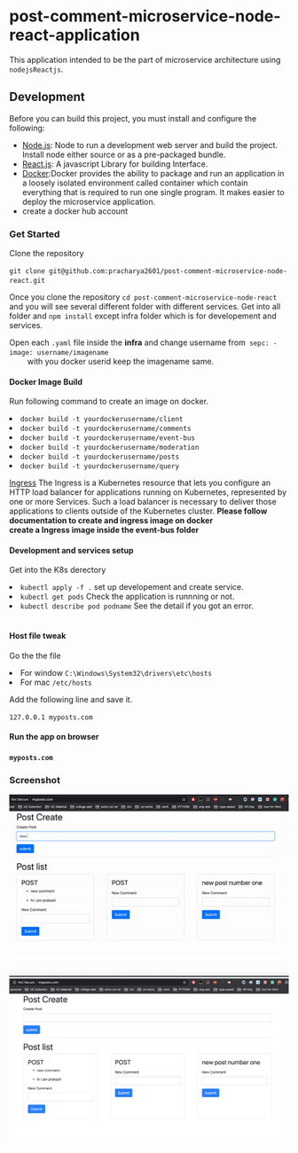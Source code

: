 <h1>post-comment-microservice-node-react-application</h1>
<p>
This application intended to be the part of microservice architecture using <code>nodejs</code><code>Reactjs</code>. 
</p>
<h2>Development</h2>
<p>
Before you can build this project, you must install and configure the following:
</p>
<ul>
<li><a href="https://nodejs.org/en/">Node.js</a>: Node to run a development web server and build the project. Install node either source or as a pre-packaged bundle.</li>
<li><a href="https://create-react-app.dev/">React.js</a>: A javascript Library for building Interface.</li>
<li><a href="https://www.docker.com/">Docker</a>:Docker provides the ability to package and run an application in a loosely isolated environment called container which contain everything that is required to run one single program. It makes easier to deploy the microservice application.
    <li> create a docker hub account</li>
</li>
</ul>

<h3>Get Started</h3>
<p>Clone the repository<p>
<p><code>git clone git@github.com:pracharya2601/post-comment-microservice-node-react.git</code></p>
<p>
Once you clone the repository <code>cd post-comment-microservice-node-react </code> and you will see several different folder with different services. Get into all folder and <code>npm install</code> except infra folder which is for developement and services.
</p>
<p>
    Open each <code>.yaml</code> file inside the <strong>infra</strong> and change username from<code> sepc: - image: username/imagename
    </code> with you docker userid keep the imagename same.
</p>

<h4>Docker Image Build </h4>
<p>
Run following command to create an image on docker.
</p>
<li><code>docker build -t yourdockerusername/client</code></li>
<li><code>docker build -t yourdockerusername/comments</code></li>
<li><code>docker build -t yourdockerusername/event-bus</code></li>
<li><code>docker build -t yourdockerusername/moderation</code></li>
<li><code>docker build -t yourdockerusername/posts</code></li>
<li><code>docker build -t yourdockerusername/query</code></li>

<p>
<a href="https://kubernetes.github.io/ingress-nginx/deploy/">Ingress</a> The Ingress is a Kubernetes resource that lets you configure an HTTP load balancer for applications running on Kubernetes, represented by one or more Services. Such a load balancer is necessary to deliver those applications to clients outside of the Kubernetes cluster.
<strong>Please follow documentation to create and ingress image on docker</strong>
<br>
<strong>create a Ingress image inside the event-bus folder</strong>
</p>

<h4>Development and services setup</h4>
<p>
Get into the K8s derectory
</p>
<li><code>kubectl apply -f .</code> set up developement and create service.</li>
<li><code>kubectl get pods</code> Check the application is runnning or not.</li>
<li><code>kubectl describe pod podname</code> See the detail if you got an error.</li>

<br>
<h4>Host file tweak</h4>

<p>Go the the file</p>
<li>For window <code>C:\Windows\System32\drivers\etc\hosts</code></li>
<li>For mac <code>/etc/hosts</code></li>
<p>Add the following line and save it.</p>
<p><code>127.0.0.1 myposts.com</code></p>

<h4>Run the app on browser<h4>
<p><code>myposts.com</code></p>

<h3>Screenshot</h3>

<div align="center">
    <img src="assets/microservice.gif" width="700" height="auto" />
</div>
<div align="center">
    <img src="assets/microservice.png" width="700px"> 
</div>






